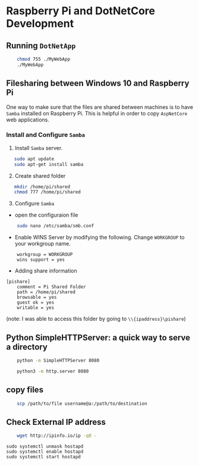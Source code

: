 # Raspberry Pi and DotNetCore Development

## Running `DotNetApp`

```bash
    chmod 755 ./MyWebApp
    ./MyWebApp
```

## Filesharing between Windows 10 and Raspberry  Pi
One way to make sure that the files are shared between machines is to have `Samba` installed on Raspberry Pi.
This is helpful in order to copy `AspNetCore` web applications. 

### Install and Configure `Samba`

1. Install `Samba` server.

```bash
   sudo apt update
   sudo apt-get install samba
```

2. Create shared folder

```bash
   mkdir /home/pi/shared
   chmod 777 /home/pi/shared
```

3. Configure `Samba`

- open the configuraion file

```bash
    sudo nano /etc/samba/smb.conf
```

- Enable WINS Server by modifying the following. Change `WORKGROUP` to your workgroup name.

```text
    workgroup = WORKGROUP 
    wins support = yes
```

- Adding share information

```text
[pishare]
 	comment = Pi Shared Folder
 	path = /home/pi/shared
	browsable = yes
	guest ok = yes
	writable = yes
```

(note: I was able to access this folder by going to `\\{ipaddress}\pishare`)

## Python SimpleHTTPServer: a quick way to serve a directory

```bash 
    python -m SimpleHTTPServer 8080

    python3 -m http.server 8080
```

## copy files

```bash
    scp /path/to/file username@a:/path/to/destination
```

## Check External IP address

```bash
    wget http://ipinfo.io/ip -qO -
```

```
sudo systemctl unmask hostapd
sudo systemctl enable hostapd
sudo systemctl start hostapd
```